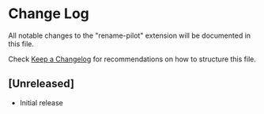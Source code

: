 # Change Log

All notable changes to the "rename-pilot" extension will be documented in this file.

Check [Keep a Changelog](http://keepachangelog.com/) for recommendations on how to structure this file.

## [Unreleased]

- Initial release